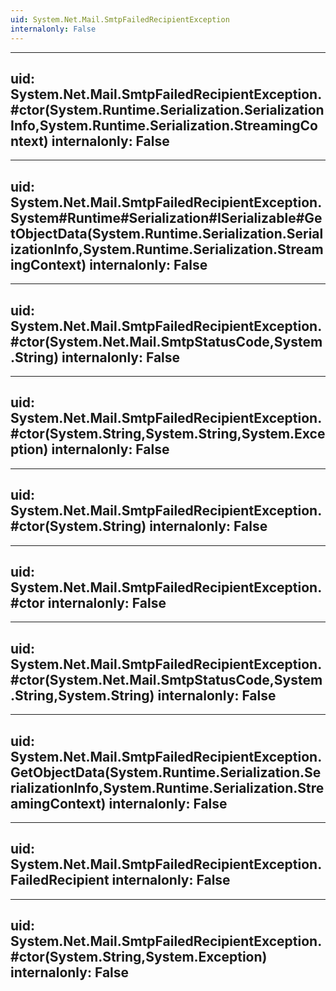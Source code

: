 ```yaml
---
uid: System.Net.Mail.SmtpFailedRecipientException
internalonly: False
---
```


---
uid: System.Net.Mail.SmtpFailedRecipientException.#ctor(System.Runtime.Serialization.SerializationInfo,System.Runtime.Serialization.StreamingContext)
internalonly: False
---

---
uid: System.Net.Mail.SmtpFailedRecipientException.System#Runtime#Serialization#ISerializable#GetObjectData(System.Runtime.Serialization.SerializationInfo,System.Runtime.Serialization.StreamingContext)
internalonly: False
---

---
uid: System.Net.Mail.SmtpFailedRecipientException.#ctor(System.Net.Mail.SmtpStatusCode,System.String)
internalonly: False
---

---
uid: System.Net.Mail.SmtpFailedRecipientException.#ctor(System.String,System.String,System.Exception)
internalonly: False
---

---
uid: System.Net.Mail.SmtpFailedRecipientException.#ctor(System.String)
internalonly: False
---

---
uid: System.Net.Mail.SmtpFailedRecipientException.#ctor
internalonly: False
---

---
uid: System.Net.Mail.SmtpFailedRecipientException.#ctor(System.Net.Mail.SmtpStatusCode,System.String,System.String)
internalonly: False
---

---
uid: System.Net.Mail.SmtpFailedRecipientException.GetObjectData(System.Runtime.Serialization.SerializationInfo,System.Runtime.Serialization.StreamingContext)
internalonly: False
---

---
uid: System.Net.Mail.SmtpFailedRecipientException.FailedRecipient
internalonly: False
---

---
uid: System.Net.Mail.SmtpFailedRecipientException.#ctor(System.String,System.Exception)
internalonly: False
---
